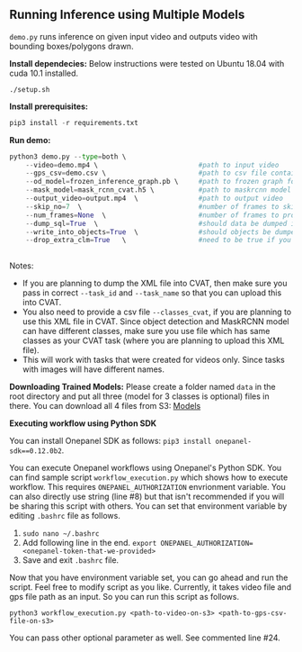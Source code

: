 ## Running Inference using Multiple Models

`demo.py` runs inference on given input video and outputs video with bounding boxes/polygons drawn.

**Install dependecies:**
Below instructions were tested on Ubuntu 18.04 with cuda 10.1 installed.
```shell
./setup.sh
```


**Install prerequisites:**
```python
pip3 install -r requirements.txt
```

**Run demo:**
```python
python3 demo.py --type=both \ 
    --video=demo.mp4 \                         #path to input video
    --gps_csv=demo.csv \                       #path to csv file containing gps data
    --od_model=frozen_inference_graph.pb \     #path to frozen graph for object detection
    --mask_model=mask_rcnn_cvat.h5 \           #path to maskrcnn model
    --output_video=output.mp4  \               #path to output video
    --skip_no=7  \                             #number of frames to skip
    --num_frames=None  \                       #number of frames to process, None for all
    --dump_sql=True  \                         #should data be dumped into sql database
    --write_into_objects=True  \               #should objects be dumped into `objects` table
    --drop_extra_clm=True   \                  #need to be true if you are dumping into `objects` table
                             
```

Notes:

- If you are planning to dump the XML file into CVAT, then make sure you pass in correct `--task_id` and `--task_name` so that you can upload this into CVAT.
- You also need to provide a csv file `--classes_cvat`, if you are planning to use this XML file in CVAT. Since object detection and MaskRCNN model can have different classes, make sure you use file which has same classes as your CVAT task (where you are planning to upload this XML file).
- This will work with tasks that were created for videos only. Since tasks with images will have different names. 

**Downloading Trained Models:**
Please create a folder named `data` in the root directory and put all three (model for 3 classes is optional) files in there.
You can download all 4 files from S3: [Models](https://s3.console.aws.amazon.com/s3/buckets/cnas-re.uog.onepanel.io/inference_data/?region=us-west-2&tab=overview)

**Executing workflow using Python SDK**

You can install Onepanel SDK as follows: `pip3 install onepanel-sdk==0.12.0b2`.

You can execute Onepanel workflows using Onepanel's Python SDK. You can find sample script `workflow_execution.py` which shows how to execute workflow. This requires `ONEPANEL_AUTHORIZATION` envrionment variable. You can also directly use string (line #8) but that isn't recommended if you will be sharing this script with others. You can set that environment variable by editing `.bashrc` file as follows.

1. `sudo nano ~/.bashrc`
2. Add following line in the end.
    `export ONEPANEL_AUTHORIZATION=<onepanel-token-that-we-provided>`
3. Save and exit `.bashrc` file.

Now that you have environment variable set, you can go ahead and run the script. Feel free to modify script as you like. Currently, it takes video file and gps file path as an input. So you can run this script as follows.

`python3 workflow_execution.py <path-to-video-on-s3> <path-to-gps-csv-file-on-s3>`

You can pass other optional parameter as well. See commented line #24.
